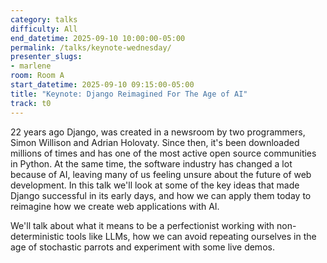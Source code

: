 ```yaml
---
category: talks
difficulty: All
end_datetime: 2025-09-10 10:00:00-05:00
permalink: /talks/keynote-wednesday/
presenter_slugs: 
- marlene
room: Room A
start_datetime: 2025-09-10 09:15:00-05:00
title: "Keynote: Django Reimagined For The Age of AI"
track: t0
---
```

22 years ago Django, was created in a newsroom by two programmers, Simon Willison and Adrian Holovaty. Since then, it's been downloaded millions of times and has one of the most active open source communities in Python. At the same time, the software industry has changed a lot because of AI, leaving many of us feeling unsure about the future of web development. In this talk we'll look at some of the key ideas that made Django successful in its early days, and how we can apply them today to reimagine how we create web applications with AI.

We'll talk about what it means to be a perfectionist working with non-deterministic tools like LLMs, how we can avoid repeating ourselves in the age of stochastic parrots and experiment with some live demos.

